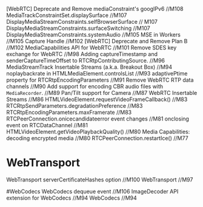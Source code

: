 

[WebRTC] Deprecate and Remove mediaConstraint's googIPv6 //M108
MediaTrackConstraintSet.displaySurface //M107
DisplayMediaStreamConstraints.selfBrowserSurface // M107
DisplayMediaStreamConstraints.surfaceSwitching //M107
DisplayMediaStreamConstraints.systemAudio //M105
MSE in Workers //M105
Capture Handle //M102
[WebRTC] Deprecate and Remove Plan B //M102
MediaCapabilities API for WebRTC //M101
Remove SDES key exchange for WebRTC //M98
Adding captureTimestamp and senderCaptureTimeOffset to RTCRtpContributingSource. //M96
MediaStreamTrack Insertable Streams (a.k.a. Breakout Box) //M94
noplaybackrate in HTMLMediaElement.controlsList //M93
adaptivePtime property for RTCRtpEncodingParameters //M91
Remove WebRTC RTP data channels //M90
Add support for encoding CBR audio files with `MediaRecorder`. //M89
Pan/Tilt support for Camera //M87
WebRTC Insertable Streams //M86
HTMLVideoElement.requestVideoFrameCallback() //M83
RTCRtpSendParameters.degradationPreference //M83
RTCRtpEncodingParameters.maxFramerate //M83
RTCPeerConnection.onicecandidateerror event changes //M81
onclosing event on RTCDataChannel //M81
HTMLVideoElement.getVideoPlaybackQuality() //M80
Media Capabilities: decoding encrypted media //M80
RTCPeerConnection.restartIce() //M77

# WebTransport
WebTransport serverCertificateHashes option //M100
WebTransport //M97


#WebCodecs
WebCodecs dequeue event //M106
ImageDecoder API extension for WebCodecs //M94
WebCodecs //M94
